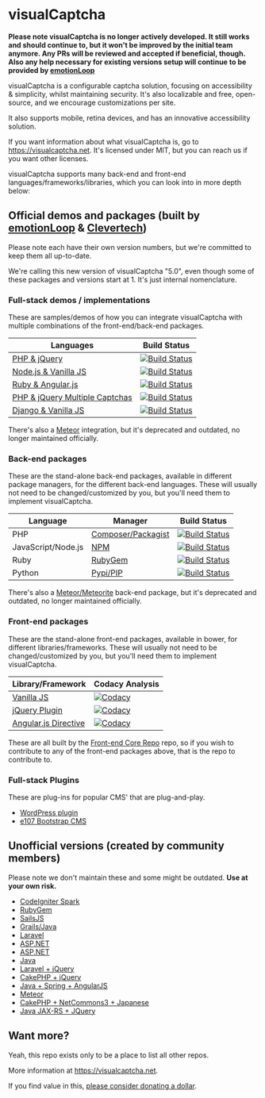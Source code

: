 # visualCaptcha

**Please note visualCaptcha is no longer actively developed. It still works and should continue to, but it won't be improved by the initial team anymore. Any PRs will be reviewed and accepted if beneficial, though. Also any help necessary for existing versions setup will continue to be provided by [emotionLoop](https://emotionloop.com)**

visualCaptcha is a configurable captcha solution, focusing on accessibility & simplicity, whilst maintaining security. It's also localizable and free, open-source, and we encourage customizations per site.

It also supports mobile, retina devices, and has an innovative accessibility solution.

If you want information about what visualCaptcha is, go to https://visualcaptcha.net. It's licensed under MIT, but you can reach us if you want other licenses.

visualCaptcha supports many back-end and front-end languages/frameworks/libraries, which you can look into in more depth below:

## Official demos and packages (built by [emotionLoop](https://emotionloop.com) & [Clevertech](http://www.clevertech.biz))

Please note each have their own version numbers, but we're committed to keep them all up-to-date.

We're calling this new version of visualCaptcha "5.0", even though some of these packages and versions start at 1. It's just internal nomenclature.

### Full-stack demos / implementations

These are samples/demos of how you can integrate visualCaptcha with multiple combinations of the front-end/back-end packages.

| Languages | Build Status |
|-----------|--------------|
|[PHP & jQuery](https://github.com/emotionLoop/visualCaptcha-PHP)|[![Build Status](https://travis-ci.org/emotionLoop/visualCaptcha-PHP.svg?flat=true&branch=master)](https://travis-ci.org/emotionLoop/visualCaptcha-PHP)|
|[Node.js & Vanilla JS](https://github.com/emotionLoop/visualCaptcha-node)|[![Build Status](https://travis-ci.org/emotionLoop/visualCaptcha-node.svg?flat=true&branch=master)](https://travis-ci.org/emotionLoop/visualCaptcha-node)|
|[Ruby & Angular.js](https://github.com/emotionLoop/visualCaptcha-ruby)|[![Build Status](https://travis-ci.org/emotionLoop/visualCaptcha-ruby.svg?flat=true&branch=master)](https://travis-ci.org/emotionLoop/visualCaptcha-ruby)|
|[PHP & jQuery Multiple Captchas](https://github.com/emotionLoop/visualCaptcha-multiple)|[![Build Status](https://travis-ci.org/emotionLoop/visualCaptcha-multiple.svg?flat=true&branch=master)](https://travis-ci.org/emotionLoop/visualCaptcha-multiple)|
|[Django & Vanilla JS](https://github.com/emotionLoop/visualCaptcha-django)|[![Build Status](https://travis-ci.org/emotionLoop/visualCaptcha-django.svg?flat=true&branch=master)](https://travis-ci.org/emotionLoop/visualCaptcha-django)|
  
There's also a [Meteor](https://github.com/emotionLoop/visualCaptcha-meteor) integration, but it's deprecated and outdated, no longer maintained officially.

### Back-end packages

These are the stand-alone back-end packages, available in different package managers, for the different back-end languages. These will usually not need to be changed/customized by you, but you'll need them to implement visualCaptcha.

| Language | Manager | Build Status |
|----------|---------|--------------|
|PHP|[Composer/Packagist](https://github.com/emotionLoop/visualCaptcha-packagist)|[![Build Status](https://travis-ci.org/emotionLoop/visualCaptcha-packagist.svg?flat=true&branch=master)](https://travis-ci.org/emotionLoop/visualCaptcha-packagist)|
|JavaScript/Node.js|[NPM](https://github.com/emotionLoop/visualCaptcha-npm)|[![Build Status](https://travis-ci.org/emotionLoop/visualCaptcha-npm.svg?flat=true&branch=master)](https://travis-ci.org/emotionLoop/visualCaptcha-npm)|
|Ruby|[RubyGem](https://github.com/emotionLoop/visualCaptcha-rubyGem)|[![Build Status](https://travis-ci.org/emotionLoop/visualCaptcha-rubyGem.svg?flat=true&branch=master)](https://travis-ci.org/emotionLoop/visualCaptcha-rubyGem)|
|Python|[Pypi/PIP](https://github.com/emotionLoop/visualCaptcha-python)|[![Build Status](https://travis-ci.org/emotionLoop/visualCaptcha-python.svg?flat=true&branch=master)](https://travis-ci.org/emotionLoop/visualCaptcha-python)|

There's also a [Meteor/Meteorite](https://github.com/emotionLoop/visualCaptcha-meteorite) back-end package, but it's deprecated and outdated, no longer maintained officially.

### Front-end packages

These are the stand-alone front-end packages, available in bower, for different libraries/frameworks. These will usually not need to be changed/customized by you, but you'll need them to implement visualCaptcha.

| Library/Framework | Codacy Analysis |
|-------------------|-----------------|
|[Vanilla JS](https://github.com/emotionLoop/visualCaptcha-frontend-vanilla)|[![Codacy](https://www.codacy.com/project/badge/88cb7475c513459296ef47f479c59dee)](https://www.codacy.com/app/bruno-bernardino/visualCaptcha-frontend-vanilla)|
|[jQuery Plugin](https://github.com/emotionLoop/visualCaptcha-frontend-jquery)|[![Codacy](https://www.codacy.com/project/badge/7ae382cdb96d4a25b6cdceb9bf85d265)](https://www.codacy.com/app/bruno-bernardino/visualCaptcha-frontend-jquery)|
|[Angular.js Directive](https://github.com/emotionLoop/visualCaptcha-frontend-angular)|[![Codacy](https://www.codacy.com/project/badge/c0511ed25fa4454fa1757ac241ddab2b)](https://www.codacy.com/app/bruno-bernardino/visualCaptcha-frontend-angular)|

These are all built by the [Front-end Core Repo](https://github.com/emotionLoop/visualCaptcha-frontend-core) repo, so if you wish to contribute to any of the front-end packages above, that is the repo to contribute to.

### Full-stack Plugins

These are plug-ins for popular CMS' that are plug-and-play.

- [WordPress plugin](https://github.com/emotionLoop/visualCaptcha-WordPress)
- [e107 Bootstrap CMS](https://e107.org/plugins/?id=853)

## Unofficial versions (created by community members)

Please note we don't maintain these and some might be outdated. **Use at your own risk.**

- [CodeIgniter Spark](https://github.com/montch/visualcaptcha-spark)
- [RubyGem](https://github.com/kimenye/visualcaptcha)
- [SailsJS](https://github.com/kavuri/sailsjs-visualcaptcha)
- [Grails/Java](https://github.com/matthew-b-payne/visualCaptcha-Grails)
- [Laravel](https://github.com/Metrakit/VisualCaptcha-Laravel)
- [ASP.NET](https://github.com/lukeautry/visualCaptcha-aspnet)
- [ASP.NET](https://github.com/terabytenz/VisualCaptcha.Net)
- [Java](https://github.com/bdotzour/visualCaptcha-java)
- [Laravel + jQuery](https://github.com/hugocabral/visualCaptcha-Laravel-jQuery)
- [CakePHP + jQuery](https://github.com/hashmode/VisualCaptcha-Cakephp-Plugin)
- [Java + Spring + AngularJS](https://github.com/tillkuhn/visualCaptcha-java-rest)
- [Meteor](https://github.com/andi-bute/captcha-meteor)
- [CakePHP + NetCommons3 + Japanese](https://github.com/NetCommons3/VisualCaptcha)
- [Java JAX-RS + JQuery](https://github.com/raphaeloneves/captcha-ws)

## Want more?

Yeah, this repo exists only to be a place to list all other repos.

More information at https://visualcaptcha.net.

If you find value in this, [please consider donating a dollar](https://thoughts.brunobernardino.com/if-i-ve-helped-you-consider-donating/).
